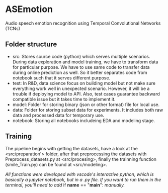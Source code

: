 # ASEmotion
Audio speech emotion recognition using Temporal Convolutional Networks (TCNs)

## Folder structure
- src: Stores source code (python) which serves multiple scenarios. During data exploration and model training, we have to transform data for particular purpose. We have to use same code to transfer data during online prediction as well. So it better separates code from notebook such that it serves different purpose.
- test: In R&D, data science focus on building model but not make sure everything work well in unexpected scenario. However, it will be a trouble if deploying model to API. Also, test cases guarantee backward compatible issue but it takes time to implement it.
- model: Folder for storing binary (json or other format) file for local use.
- data: Folder for storing subset data for experiments. It includes both raw data and processed data for temporary use.
- notebook: Storing all notebooks includeing EDA and modeling stage.


## Training 
The pipeline begins with getting the datasets, have a look at the <src/preparation'> folder, after that preprocessing the datasets with Preprocess_datasets.py at <src/procesing>, finally the trainning function (smile_Train.py) can be found at <src/modeling>.

*All functions were developed with vscode's interactive python, which is basically a jupyter notebook, but in a .py file. If you want to run them in the terminal, you'll need to add* if __name__ == "__main__": *manually.*